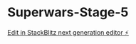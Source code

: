 # Superwars-Stage-5

[Edit in StackBlitz next generation editor ⚡️](https://stackblitz.com/~/github.com/saiteja0987/Superwars-Stage-5)